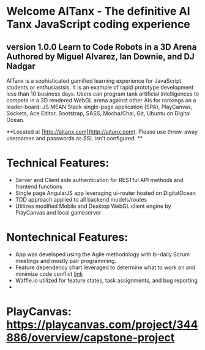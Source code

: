 
Welcome AITanx - The definitive AI Tanx JavaScript coding experience
==============
version 1.0.0
Learn to Code Robots in a 3D Arena
Authored by Miguel Alvarez, Ian Downie, and DJ Nadgar
--------------
AITanx is a sophisticated gamified learning experience for JavaScript students or enthusiastsis. It is an example of rapid prototype development less than 10 business days. Users can program tank artificial intelligences to compete in a 3D rendered WebGL arena against other AIs for rankings on a leader-board: JS MEAN Stack single-page application (SPA), PlayCanvas, Sockets, Ace Editor, Bootstrap, SASS, Mocha/Chai, Git, Ubuntu on Digital Ocean.

**Located at [http://aitanx.com](http://aitanx.com). Please use throw-away usernames and passwords as SSL isn't configured. **

# Technical Features:
- Server and Client side authentication for RESTful API methods and frontend functions
- Single page AngularJS app leveraging ui-router hosted on DigitalOcean
- TDD approach applied to all backend models/routes
- Utilizes modified Mobile and Desktop WebGL client engine by PlayCanvas and local gameserver

# Nontechnical Features:
- App was developed using the Agile methodology with bi-daily Scrum meetings and mostly pair programming.
- Feature dependency chart leveraged to determine what to work on and minimize code conflict [link](https://www.lucidchart.com/publicSegments/view/559adbf6-beec-4cb8-81a7-11690a00cdd1)
- Waffle.io utilized for feature states, task assignments, and bug reporting
- 
# PlayCanvas: https://playcanvas.com/project/344886/overview/capstone-project
